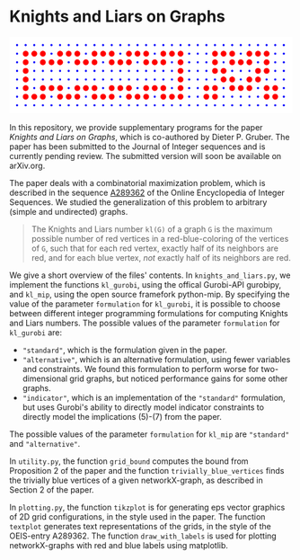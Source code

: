 # Knights and Liars on Graphs


![Rectangular Grid](https://github.com/tabatabai/knights-and-liars/raw/master/ex.png)

In this repository, we provide supplementary programs for the paper
_Knights and Liars on Graphs_, which is co-authored by Dieter P. Gruber.
The paper has been submitted to the Journal of Integer sequences and is currently pending review. The submitted version will soon be available on arXiv.org.

The paper deals with a combinatorial maximization problem, which is described in the sequence [A289362](https://oeis.org/A289362) of the Online Encyclopedia of Integer Sequences.
We studied the generalization of this problem to arbitrary (simple and undirected) graphs.

> The Knights and Liars number `kl(G)` of a graph `G` is the maximum possible number of red vertices in a red-blue-coloring of the vertices of `G`, such that for each red vertex, exactly half of its neighbors are red, and for each blue vertex, _not_ exactly half of its neighbors are red.

We give a short overview of the files' contents.
In `knights_and_liars.py`, we implement the functions `kl_gurobi`, using the offical Gurobi-API gurobipy, and `kl_mip`, using
the open source framefork python-mip.
By specifying the value of the parameter `formulation` for `kl_gurobi`, it is possible to choose between different integer programming formulations for computing Knights and Liars numbers.
The possible values of the parameter `formulation` for `kl_gurobi` are:
 - `"standard"`, which is the formulation given in the paper.
 - `"alternative"`, which is an alternative formulation, using fewer variables and constraints. We found this formulation to perform worse for two-dimensional grid graphs, but noticed performance gains for some other graphs.
 - `"indicator"`, which is an implementation of the `"standard"` formulation, but uses Gurobi's ability to directly model indicator constraints to directly model the implications (5)-(7) from the paper.
 
The possible values of the parameter `formulation` for `kl_mip` are `"standard"` and `"alternative"`.

In `utility.py`, the function `grid_bound` computes the bound from Proposition 2 of the paper and the function `trivially_blue_vertices` finds the trivially blue vertices of a given networkX-graph, as described in Section 2 of the paper.

In `plotting.py`, the function `tikzplot` is for generating eps vector graphics of 2D grid configurations, in the style used in the paper. The function `textplot` generates text representations of the grids, in the style of the OEIS-entry A289362. The function `draw_with_labels` is used for plotting networkX-graphs with red and blue labels using matplotlib.
